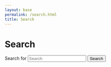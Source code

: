 ```yaml
---
layout: base
permalink: /search.html
title: Search
---
```



<div class="region wrapper flow prose">
  <h1 class="gradient-text">Search</h1>
  <search id="search">
    <form role="search" action="https://duckduckgo.com" method="GET" id="form--search">
      <label for="search-for" class="hidden">Search for</label>
      <input id="search-for" type="search" name="q" placeholder="Search">
      <input type="hidden" name="sites" value="tarrant.org.uk">
      <button type="submit" class="button">Search</button>
    </form>
  </search>
</div>

<link href="/pagefind/pagefind-ui.css" rel="stylesheet">
<script src="/pagefind/pagefind-ui.js"></script>
<script>
  window.addEventListener('DOMContentLoaded', (event) => {
    new PagefindUI({
      element: "search#search", 
      showSubResults: true,
      highlightParam: "highlight",
      autofocus: true
    });
    document.querySelector('form#form--search').classList.add('hidden')
  });
</script>